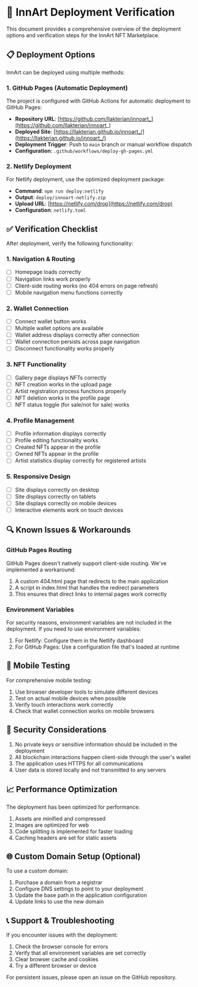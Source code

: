 # 🚀 InnArt Deployment Verification

This document provides a comprehensive overview of the deployment options and verification steps for the InnArt NFT Marketplace.

## 📋 Deployment Options

InnArt can be deployed using multiple methods:

### 1. GitHub Pages (Automatic Deployment)

The project is configured with GitHub Actions for automatic deployment to GitHub Pages:

- **Repository URL**: [https://github.com/llakterian/innoart_](https://github.com/llakterian/innoart_)
- **Deployed Site**: [https://llakterian.github.io/innoart_/](https://llakterian.github.io/innoart_/)
- **Deployment Trigger**: Push to `main` branch or manual workflow dispatch
- **Configuration**: `.github/workflows/deploy-gh-pages.yml`

### 2. Netlify Deployment

For Netlify deployment, use the optimized deployment package:

- **Command**: `npm run deploy:netlify`
- **Output**: `deploy/innoart-netlify.zip`
- **Upload URL**: [https://netlify.com/drop](https://netlify.com/drop)
- **Configuration**: `netlify.toml`

## ✅ Verification Checklist

After deployment, verify the following functionality:

### 1. Navigation & Routing

- [ ] Homepage loads correctly
- [ ] Navigation links work properly
- [ ] Client-side routing works (no 404 errors on page refresh)
- [ ] Mobile navigation menu functions correctly

### 2. Wallet Connection

- [ ] Connect wallet button works
- [ ] Multiple wallet options are available
- [ ] Wallet address displays correctly after connection
- [ ] Wallet connection persists across page navigation
- [ ] Disconnect functionality works properly

### 3. NFT Functionality

- [ ] Gallery page displays NFTs correctly
- [ ] NFT creation works in the upload page
- [ ] Artist registration process functions properly
- [ ] NFT deletion works in the profile page
- [ ] NFT status toggle (for sale/not for sale) works

### 4. Profile Management

- [ ] Profile information displays correctly
- [ ] Profile editing functionality works
- [ ] Created NFTs appear in the profile
- [ ] Owned NFTs appear in the profile
- [ ] Artist statistics display correctly for registered artists

### 5. Responsive Design

- [ ] Site displays correctly on desktop
- [ ] Site displays correctly on tablets
- [ ] Site displays correctly on mobile devices
- [ ] Interactive elements work on touch devices

## 🔍 Known Issues & Workarounds

### GitHub Pages Routing

GitHub Pages doesn't natively support client-side routing. We've implemented a workaround:

1. A custom 404.html page that redirects to the main application
2. A script in index.html that handles the redirect parameters
3. This ensures that direct links to internal pages work correctly

### Environment Variables

For security reasons, environment variables are not included in the deployment. If you need to use environment variables:

1. For Netlify: Configure them in the Netlify dashboard
2. For GitHub Pages: Use a configuration file that's loaded at runtime

## 📱 Mobile Testing

For comprehensive mobile testing:

1. Use browser developer tools to simulate different devices
2. Test on actual mobile devices when possible
3. Verify touch interactions work correctly
4. Check that wallet connection works on mobile browsers

## 🔐 Security Considerations

1. No private keys or sensitive information should be included in the deployment
2. All blockchain interactions happen client-side through the user's wallet
3. The application uses HTTPS for all communications
4. User data is stored locally and not transmitted to any servers

## 📈 Performance Optimization

The deployment has been optimized for performance:

1. Assets are minified and compressed
2. Images are optimized for web
3. Code splitting is implemented for faster loading
4. Caching headers are set for static assets

## 🌐 Custom Domain Setup (Optional)

To use a custom domain:

1. Purchase a domain from a registrar
2. Configure DNS settings to point to your deployment
3. Update the base path in the application configuration
4. Update links to use the new domain

## 📞 Support & Troubleshooting

If you encounter issues with the deployment:

1. Check the browser console for errors
2. Verify that all environment variables are set correctly
3. Clear browser cache and cookies
4. Try a different browser or device

For persistent issues, please open an issue on the GitHub repository.